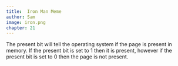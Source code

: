 ```yaml
---
title:  Iron Man Meme
author: Sam
image: iron.png
chapter: 21
---
```

The present bit will tell the operating system if the page is present in memory. If the present bit is set to 1 then it is present, however if the present bit is set to 0 then the page is not present.